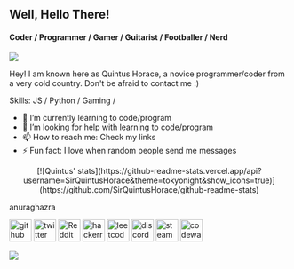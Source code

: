 ## Well, Hello There!
#### Coder / Programmer / Gamer / Guitarist / Footballer / Nerd
![](https://pbs.twimg.com/profile_banners/1548342974991323137/1657995273/1500x500)

Hey! I am known here as Quintus Horace, a novice programmer/coder from a very cold country. Don't be afraid to contact me :)

Skills: JS / Python / Gaming /

- 🌱 I’m currently learning to code/program 
- 🤔 I’m looking for help with learning to code/program 
- 📫 How to reach me: Check my links 
- ⚡ Fun fact: I love when random people send me messages 

<div id="header" align="center">
  [![Quintus' stats](https://github-readme-stats.vercel.app/api?username=SirQuintusHorace&theme=tokyonight&show_icons=true)](https://github.com/SirQuintusHorace/github-readme-stats)
</div>



anuraghazra


[<img src='https://cdn.jsdelivr.net/npm/simple-icons@3.0.1/icons/github.svg' alt='github' height='40'>](https://github.com/SirQuintusHorace)  [<img src='https://cdn.jsdelivr.net/npm/simple-icons@3.0.1/icons/twitter.svg' alt='twitter' height='40'>](https://twitter.com/HoraceQuintus)  [<img src='https://cdn.jsdelivr.net/npm/simple-icons@3.0.1/icons/reddit.svg' alt='Reddit' height='40'>](https://www.reddit.com/user/SirQuintusHorace)  [<img src='https://cdn.jsdelivr.net/npm/simple-icons@3.0.1/icons/hackerrank.svg' alt='hackerrank' height='40'>](https://www.hackerrank.com/SirQuintusHorace)  [<img src='https://cdn.jsdelivr.net/npm/simple-icons@3.0.1/icons/leetcode.svg' alt='leetcode' height='40'>](https://leetcode.com/SirQuintusHorace/)  [<img src='https://cdn.jsdelivr.net/npm/simple-icons@3.0.1/icons/discord.svg' alt='discord' height='40'>](https://discordapp.com/users/997886138519912468)  [<img src='https://cdn.jsdelivr.net/npm/simple-icons@3.0.1/icons/steam.svg' alt='steam' height='40'>](https://steamcommunity.com/id/MrPickleBean/)  [<img src='https://cdn.jsdelivr.net/npm/simple-icons@3.0.1/icons/codewars.svg' alt='codewars' height='40'>](https://www.codewars.com/users/SirQuintusHorace)  

![](https://i.pinimg.com/originals/de/4f/5d/de4f5d547a599bd6680c4a1dd1ba4843.jpg)
